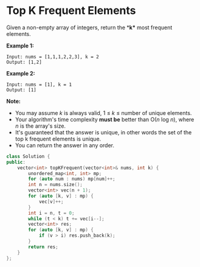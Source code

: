 # Top K Frequent Elements

Given a non-empty array of integers, return the ***k\*** most frequent elements.

**Example 1:**

```
Input: nums = [1,1,1,2,2,3], k = 2
Output: [1,2]
```

**Example 2:**

```
Input: nums = [1], k = 1
Output: [1]
```

**Note:** 

- You may assume *k* is always valid, 1 ≤ *k* ≤ number of unique elements.
- Your algorithm's time complexity **must be** better than O(*n* log *n*), where *n* is the array's size.
- It's guaranteed that the answer is unique, in other words the set of the top k frequent elements is unique.
- You can return the answer in any order.

```c++
class Solution {
public:
    vector<int> topKFrequent(vector<int>& nums, int k) {
        unordered_map<int, int> mp;
        for (auto num : nums) mp[num]++;
        int n = nums.size();
        vector<int> vec(n + 1);
        for (auto [k, v] : mp) {
            vec[v]++;
        }
        int i = n, t = 0;
        while (t < k) t += vec[i--];
        vector<int> res;
        for (auto [k, v] : mp) {
            if (v > i) res.push_back(k);
        }
        return res;
    }
};
```


